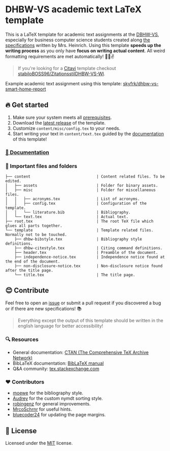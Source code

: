 # DHBW-VS academic text LaTeX template

This is a LaTeX template for academic text assignments at the [DBHW-VS](https://www.dhbw-vs.de/), especially for business computer science students created along [the specifications](template/dhbw-text-requirements.md) written by Mrs. Heinrich. Using this template **speeds up the writing process** as you only have **focus on writing actual content**. All weird formatting requirements are met automatically! :beer::sunglasses::v:

>If you're looking for a [Citavi](https://www.citavi.com/) template checkout [stabiloBOSS96/ZitationsstilDHBW-VS-WI](https://github.com/stabiloBOSS96/ZitationsstilDHBW-VS-WI).

Example academic text assignment using this template: [skyfrk/dhbw-vs-smart-home-report](https://github.com/skyfrk/dhbw-vs-smart-home-report)

## :fire: Get started

1. Make sure your system meets all [prerequisites](./docs/prerequisites.md).
2. Download the [latest release](https://github.com/skyfrk/dhbw-vs-latex-template/releases) of the template.
3. Customize `content/misc/config.tex` to your needs.
4. Start writing your text in `content/text.tex` guided by the [documentation](./docs/writing.md) of this template!

### [:open_book: Documentation](./docs/writing.md)

### :file_folder: Important files and folders

```text
├── content                             | Content related files. To be edited.
│   ├── assets                          | Folder for binary assets.
│   ├── misc                            | Folder for miscellaneous files.
│   │   ├── acronyms.tex                | List of acronyms.
│   │   ├── config.tex                  | Configuration of the template.
│   │   └── literature.bib              | Bibliography.
│   └── text.tex                        | Actual text.
├── root.tex                            | The root TeX file which glues all parts together.
└── template                            | Template related files. Normally not to be touched.
    ├── dhbw-bibstyle.tex               | Bibliography style definitions.
    ├── dhbw-citestyle.tex              | Citing command definitions.
    ├── header.tex                      | Preamble of the document.
    ├── independence-notice.tex         | Independence notice found at the end of the document.
    ├── non-disclosure-notice.tex       | Non-disclosure notice found after the title page.
    └── title.tex                       | The title page.
```

## :blush: Contribute

Feel free to open an [issue](https://github.com/skyfrk/dhbw-vs-latex-template/issues) or submit a pull request if you discovered a bug or if there are new specifications! :books:

> Everything except the output of this template should be written in the english language for better accessibility!

### :mag: Resources

* General documentation: [CTAN (The Comprehensive TeX Archive Network)](https://www.ctan.org/)
* BibLaTeX documentation: [BibLaTeX manual](https://www.ctan.org/pkg/biblatex)
* Q&A community: [tex.stackexchange.com](https://tex.stackexchange.com/)

### :heart: Contributors

* [moewe](https://tex.stackexchange.com/users/35864/moewe) for the bibliography style.
* [Audrey](https://tex.stackexchange.com/users/4483/audrey) for the custom nymdt sorting style.
* [robingenz](https://github.com/robingenz) for general improvements.
* [MrcoSchrnr](https://github.com/MrcoSchrnr) for useful hints.
* [bluecoder24](https://github.com/bluecoder24) for updating the page margins.

## :page_facing_up: License

Licensed under the [MIT](https://opensource.org/licenses/mit-license.php) license.
